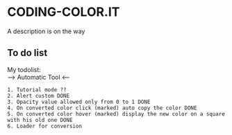 # CODING-COLOR.IT

A description is on the way

## To do list

My todolist: <br>
––> Automatic Tool <––
```Da fare (?? in dubbio)
1. Tutorial mode ??
2. Alert custom DONE
3. Opacity value allowed only from 0 to 1 DONE 
4. On converted color click (marked) auto copy the color DONE
5. On converted color hover (marked) display the new color on a square with his old one DONE
6. Loader for conversion
```